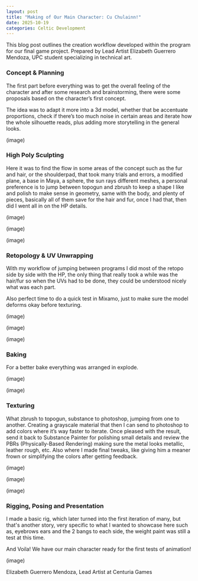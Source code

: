 ```yaml
---
layout: post
title: "Making of Our Main Character: Cu Chulainn!"
date: 2025-10-19
categories: Celtic Development
---
```


This blog post outlines the creation workflow developed within the program for our 
final game project. Prepared by Lead Artist Elizabeth Guerrero Mendoza, UPC student 
specializing in technical art.

### Concept & Planning
The first part before everything was to get the overall feeling of the character and
after some research and brainstorming, there were some proposals based on the 
character’s first concept.

The idea was to adapt it more into a 3d model, whether that be accentuate 
proportions, check if there’s too much noise in certain areas and iterate how the 
whole silhouette reads, plus adding more storytelling in the general looks.

(image)

### High Poly Sculpting
Here it was to find the flow in some areas of the concept such as the fur and hair, 
or the shoulderpad, that took many trials and errors, a modified plane, a base in 
Maya, a sphere, the sun rays different meshes, a personal preference is to jump 
between topogun and zbrush to keep a shape I like and polish to make sense in 
geometry, same with the body, and plenty of pieces, basically all of them save for 
the hair and fur, once I had that, then did I went all in on the HP details.

(image)

(image)

(image)

### Retopology & UV Unwrapping
With my workflow of jumping between programs I did most of the retopo side by side 
with the HP, the only thing that really took a while was the hair/fur so when the 
UVs had to be done, they could be understood nicely what was each part.

Also perfect time to do a quick test in Mixamo, just to make sure the model deforms 
okay before texturing.

(image)

(image)

(image)

### Baking
For a better bake everything was arranged in explode.

(image)

(image)

### Texturing
What zbrush to topogun, substance to photoshop, jumping from one to another. 
Creating a grayscale material that then I can send to photoshop to add colors 
where it’s way faster to iterate. Once pleased with the result, send it back to 
Substance Painter for polishing small details and review the PBRs (Physically-Based 
Rendering) making sure the metal looks metallic, leather rough, etc. Also where I 
made final tweaks, like giving him a meaner frown or simplifying the colors after 
getting feedback.

(image)

(image)

(image)

### Rigging, Posing and Presentation
I made a basic rig, which later turned into the first iteration of many, but that's 
another story, very specific to what I wanted to showcase here such as, eyebrows ears
and the 2 bangs to each side, the weight paint was still a test at this time.

And Voila! We have our main character ready for the first tests of animation!

(image)

Elizabeth Guerrero Mendoza, Lead Artist at Centuria Games
